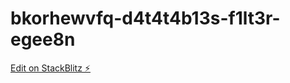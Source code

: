 # bkorhewvfq-d4t4t4b13s-f1lt3r-egee8n

[Edit on StackBlitz ⚡️](https://stackblitz.com/edit/bkorhewvfq-d4t4t4b13s-f1lt3r-egee8n)